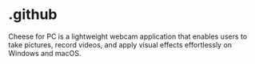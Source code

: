 # .github
Cheese for PC is a lightweight webcam application that enables users to take pictures, record videos, and apply visual effects effortlessly on Windows and macOS.
